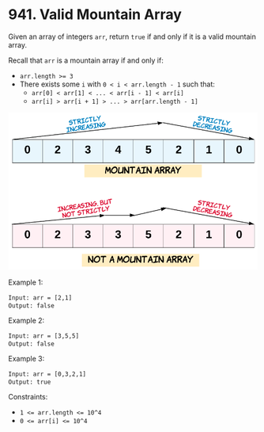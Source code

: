 # 941. Valid Mountain Array

Given an array of integers `arr`, return `true` if and only if it is a valid mountain array.

Recall that `arr` is a mountain array if and only if:

- `arr.length >= 3`
- There exists some `i` with `0 < i < arr.length - 1` such that:
  - `arr[0] < arr[1] < ... < arr[i - 1] < arr[i]`
  - `arr[i] > arr[i + 1] > ... > arr[arr.length - 1]`

![](task.png)

Example 1:

    Input: arr = [2,1]
    Output: false

Example 2:

    Input: arr = [3,5,5]
    Output: false

Example 3:

    Input: arr = [0,3,2,1]
    Output: true

Constraints:

- `1 <= arr.length <= 10^4`
- `0 <= arr[i] <= 10^4`